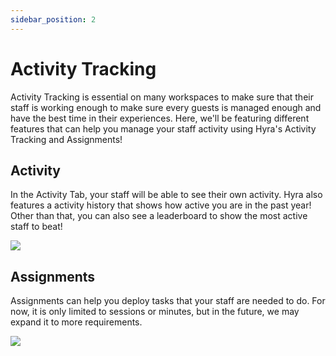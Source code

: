 ```yaml
---
sidebar_position: 2
---
```

# Activity Tracking
Activity Tracking is essential on many workspaces to make sure that their staff is working enough to make sure every guests is managed enough and have the best time in their experiences. Here, we'll be featuring different features that can help you manage your staff activity using Hyra's Activity Tracking and Assignments!

## Activity
In the Activity Tab, your staff will be able to see their own activity. Hyra also features a activity history that shows how active you are in the past year! Other than that, you can also see a leaderboard to show the most active staff to beat!

![](https://cdn.discordapp.com/attachments/1015246364692717609/1037567739692339320/image.png)

## Assignments
Assignments can help you deploy tasks that your staff are needed to do. For now, it is only limited to sessions or minutes, but in the future, we may expand it to more requirements.

![](https://cdn.discordapp.com/attachments/1015246364692717609/1037568789568569344/image.png)